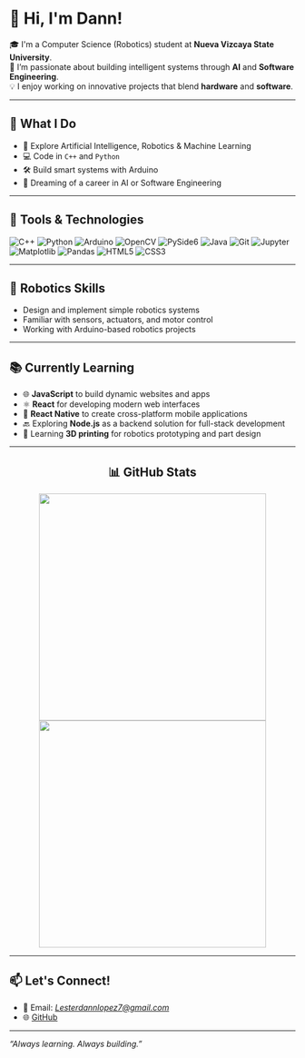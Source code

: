 # 👋 Hi, I'm Dann! 

🎓 I'm a Computer Science (Robotics) student at **Nueva Vizcaya State University**.  
🤖 I’m passionate about building intelligent systems through **AI** and **Software Engineering**.  
💡 I enjoy working on innovative projects that blend **hardware** and **software**. 

---

## 🚀 What I Do

- 🧠 Explore Artificial Intelligence, Robotics & Machine Learning
- 💻 Code in `C++` and `Python`
- 🛠 Build smart systems with Arduino
- 🎯 Dreaming of a career in AI or Software Engineering

---

## 🧰 Tools & Technologies

![C++](https://img.shields.io/badge/C++-00599C?style=for-the-badge&logo=c%2B%2B&logoColor=white)
![Python](https://img.shields.io/badge/Python-3776AB?style=for-the-badge&logo=python&logoColor=white)
![Arduino](https://img.shields.io/badge/Arduino-00979D?style=for-the-badge&logo=arduino&logoColor=white)
![OpenCV](https://img.shields.io/badge/OpenCV-27338e?style=for-the-badge&logo=opencv&logoColor=white)
![PySide6](https://img.shields.io/badge/PySide6-3776AB?style=for-the-badge&logo=python&logoColor=white)
![Java](https://img.shields.io/badge/Java-007396?style=for-the-badge&logo=java&logoColor=white)
![Git](https://img.shields.io/badge/Git-F05032?style=for-the-badge&logo=git&logoColor=white)
![Jupyter](https://img.shields.io/badge/Jupyter-F37626?style=for-the-badge&logo=jupyter&logoColor=white)
![Matplotlib](https://img.shields.io/badge/Matplotlib-3E4C59?style=for-the-badge&logo=matplotlib&logoColor=white)
![Pandas](https://img.shields.io/badge/Pandas-150458?style=for-the-badge&logo=pandas&logoColor=white)
![HTML5](https://img.shields.io/badge/HTML5-E34F26?style=for-the-badge&logo=html5&logoColor=white)
![CSS3](https://img.shields.io/badge/CSS3-1572B6?style=for-the-badge&logo=css3&logoColor=white)

---

## 🤖 Robotics Skills

- Design and implement simple robotics systems
- Familiar with sensors, actuators, and motor control
- Working with Arduino-based robotics projects

---

## 📚 Currently Learning

- 🌐 **JavaScript** to build dynamic websites and apps
- ⚛️ **React** for developing modern web interfaces
- 📱 **React Native** to create cross-platform mobile applications
- 🔙 Exploring **Node.js** as a backend solution for full-stack development
- 🧱 Learning **3D printing** for robotics prototyping and part design

---

<div align="center">
  <h2>📊 GitHub Stats</h2>
  <div style="display: inline-block; text-align: center;">
    <img src="https://github-readme-stats.vercel.app/api?username=Danncode10&show_icons=true&theme=tokyonight" width="400" />
    <br />
    <img src="https://github-readme-stats.vercel.app/api/top-langs/?username=Danncode10&layout=compact&theme=tokyonight" width="400" />
  </div>
</div>

---

## 📫 Let's Connect!

- 📧 Email: *Lesterdannlopez7@gmail.com*  
- 🌐 [GitHub](https://github.com/Danncode10)

---

_“Always learning. Always building.”_
